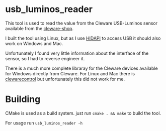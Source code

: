 # usb_luminos_reader

This tool is used to read the value from the Cleware USB-Luminos sensor
available from the [cleware-shop](http://www.cleware-shop.de).

I built the tool using Linux, but as I use [HIDAPI](http://www.signal11.us/oss/hidapi/) to access
USB it should also work on Windows and Mac.

Unfortunately I found very little information about the interface of the sensor, so I had to reverse engineer it.

There is a much more complete libraray for the Cleware devices available for Windows directly from Cleware. For Linux and Mac there is [clewarecontrol](https://www.vanheusden.com/clewarecontrol/) but unfortunately this did not work for me.

# Building

CMake is used as a build system.
just run ```cmake . && make``` to build the tool.

For usage run ```usb_luminos_reader -h```
